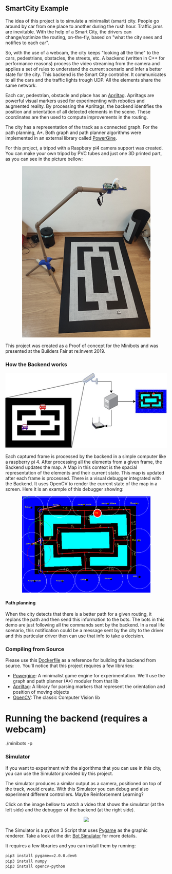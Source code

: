 ## SmartCity Example
The idea of this project is to simulate a minimalist (smart) city. People go around by car from one place to another during the rush hour. Traffic jams are inevitable. With the help of a Smart City, the drivers can change/optimize the routing, on-the-fly, based on "what the city sees and notifies to each car". 

So, with the use of a webcam, the city keeps "looking all the time" to the cars, pedestrians, obstacles, the streets, etc. A backend (written in C++ for performance reasons) process the video streaming from the camera and applies a set of rules to understand the current scenario and infer a better state for the city. This backend is the Smart City controller. It communicates to all the cars and the traffic lights trough UDP. All the elements share the same network.

Each car, pedestrian, obstacle and place has an [Apriltag](https://april.eecs.umich.edu/software/apriltag). Apriltags are powerful visual markers used for experimenting with robotics and augmented reality. By processing the Apriltags, the backend identifies the position and orientation of all detected elements in the scene. These coordinates are then used to compute improvements in the routing.

The city has a representation of the track as a connected graph. For the path planning, A*. Both graph and path planner algorithms were implemented in an external library called [PowerGine](https://github.com/samir-souza/powergine).

For this project, a tripod with a Raspbery pi4 camera support was created. You can make your own tripod by PVC tubes and just one 3D printed part, as you can see in the picture bellow: 
<p align="center">
<img width="400px" src="imgs/tripod.jpg"></img>
</p>

This project was created as a Proof of concept for the Minibots and was presented at the Builders Fair at re:Invent 2019. 

### How the Backend works

<p align="center">
<img width="600px" src="imgs/Minibots_SmartCity.jpg"></img>
</p>

Each captured frame is processed by the backend in a simple computer like a raspberry pi 4. After processing all the elements from a given frame, the Backend updates the map. A Map in this context is the spacial representation of the elements and their current state. This map is updated after each frame is processed. There is a visual debugger integrated with the Backend. It uses OpenCV to render the current state of the map in a screen. Here it is an example of this debugger showing:

<p align="center">
<img width="400px" src="imgs/debug_map.png"></img>
</p>

#### Path planning
When the city detects that there is a better path for a given routing, it replans the path and then send this information to the bots. The bots in this demo are just following all the commands sent by the backend. In a real life scenario, this notification could be a message sent by the city to the driver and this particular driver then can use that info to take a decision.

### Compiling from Source
Please use this [Dockerfile](Container/Dockerfile) as a reference for building the backend from source. You'll notice that this project requires a few libraries:
 - [Powergine](https://github.com/samir-souza/powergine): A minimalist game engine for experimentation. We'll use the graph and path planner (A*) moduler from that lib
 - [Apriltag](https://github.com/AprilRobotics/apriltag.git): A library for parsing markers that represent the orientation and position of moving objects
 - [OpenCV](https://github.com/opencv/opencv.git): The classic Computer Vision lib

# Running the backend (requires a webcam)
./minibots -p

### Simulator
If you want to experiment with the algorithms that you can use in this city, you can use the Simulator provided by this project.

The simulator produces a similar output as a camera, positioned on top of the track, would create. With this Simulator you can debug and also experiment different controllers. Maybe Reinforcement Learning?

Click on the image bellow to watch a video that shows the simulator (at the left side) and the debugger of the backend (at the right side).
<p align="center">
  <a href="https://spock.cloud/minibots/simulator.mp4"><img src="https://spock.cloud/minibots/simulator.gif"></a>
</p>

The Simulator is a python 3 Script that uses [Pygame](http://pygame.org/) as the graphic renderer. Take a look at the dir: [Bot Simulator](BotSimulator) for more details.

It requires a few libraries and you can install them by running:
```bash
pip3 install pygame==2.0.0.dev6
pip3 install numpy
pip3 install opencv-python
```
